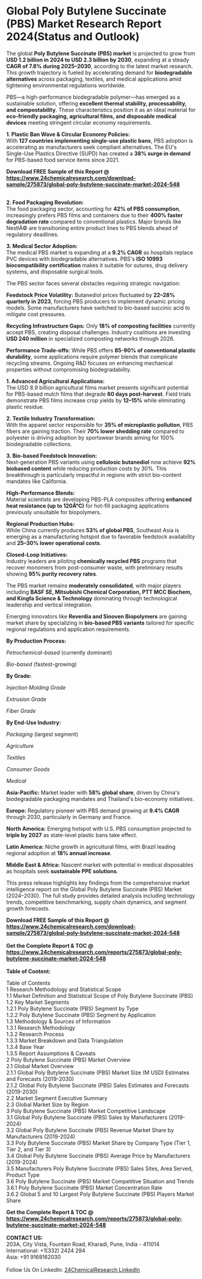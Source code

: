 <h1>Global Poly Butylene Succinate (PBS) Market Research Report 2024(Status and Outlook)</h1><p>The global <strong>Poly Butylene Succinate (PBS) market</strong> is projected to grow from <strong>USD 1.2 billion in 2024 to USD 2.3 billion by 2030</strong>, expanding at a steady <strong>CAGR of 7.8% during 2025–2030</strong>, according to the latest market research. This growth trajectory is fueled by accelerating demand for <strong>biodegradable alternatives</strong> across packaging, textiles, and medical applications amid tightening environmental regulations worldwide.</p><p>PBS—a high-performance biodegradable polymer—has emerged as a sustainable solution, offering <strong>excellent thermal stability, processability, and compostability</strong>. These characteristics position it as an ideal material for <strong>eco-friendly packaging, agricultural films, and disposable medical devices</strong> meeting stringent circular economy requirements.</p><p><strong>1. Plastic Ban Wave &amp; Circular Economy Policies:</strong><br>
With <strong>127 countries implementing single-use plastic bans</strong>, PBS adoption is accelerating as manufacturers seek compliant alternatives. The EU's Single-Use Plastics Directive (SUPD) has created a <strong>38% surge in demand</strong> for PBS-based food service items since 2021.</p><div><b>Download FREE Sample of this Report @ 
            <a href="https://www.24chemicalresearch.com/download-sample/275873/global-poly-butylene-succinate-market-2024-548">
            https://www.24chemicalresearch.com/download-sample/275873/global-poly-butylene-succinate-market-2024-548</a></b></div><br><p><strong>2. Food Packaging Revolution:</strong><br>
The food packaging sector, accounting for <strong>42% of PBS consumption</strong>, increasingly prefers PBS films and containers due to their <strong>400% faster degradation rate</strong> compared to conventional plastics. Major brands like NestlÃ© are transitioning entire product lines to PBS blends ahead of regulatory deadlines.</p><p><strong>3. Medical Sector Adoption:</strong><br>
The medical PBS market is expanding at a <strong>9.2% CAGR</strong> as hospitals replace PVC devices with biodegradable alternatives. PBS's <strong>ISO 10993 biocompatibility certification</strong> makes it suitable for sutures, drug delivery systems, and disposable surgical tools.</p><p>The PBS sector faces several obstacles requiring strategic navigation:</p><p><strong>Feedstock Price Volatility:</strong> Butanediol prices fluctuated by <strong>22–28% quarterly in 2023</strong>, forcing PBS producers to implement dynamic pricing models. Some manufacturers have switched to bio-based succinic acid to mitigate cost pressures.</p><p><strong>Recycling Infrastructure Gaps:</strong> Only <strong>18% of composting facilities</strong> currently accept PBS, creating disposal challenges. Industry coalitions are investing <strong>USD 240 million</strong> in specialized composting networks through 2026.</p><p><strong>Performance Trade-offs:</strong> While PBS offers <strong>85-90% of conventional plastic durability</strong>, some applications require polymer blends that complicate recycling streams. Ongoing R&amp;D focuses on enhancing mechanical properties without compromising biodegradability.</p><p><strong>1. Advanced Agricultural Applications:</strong><br>
The USD 8.9 billion agricultural films market presents significant potential for PBS-based mulch films that degrade <strong>60 days post-harvest</strong>. Field trials demonstrate PBS films increase crop yields by <strong>12–15%</strong> while eliminating plastic residue.</p><p><strong>2. Textile Industry Transformation:</strong><br>
With the apparel sector responsible for <strong>35% of microplastic pollution</strong>, PBS fibers are gaining traction. Their <strong>70% lower shedding rate</strong> compared to polyester is driving adoption by sportswear brands aiming for 100% biodegradable collections.</p><p><strong>3. Bio-based Feedstock Innovation:</strong><br>
Next-generation PBS variants using <strong>cellulosic butanediol</strong> now achieve <strong>92% biobased content</strong> while reducing production costs by 30%. This breakthrough is particularly impactful in regions with strict bio-content mandates like California.</p><p><strong>High-Performance Blends:</strong><br>
	Material scientists are developing PBS-PLA composites offering <strong>enhanced heat resistance (up to 120Â°C)</strong> for hot-fill packaging applications previously unsuitable for biopolymers.</p><p><strong>Regional Production Hubs:</strong><br>
	While China currently produces <strong>53% of global PBS</strong>, Southeast Asia is emerging as a manufacturing hotspot due to favorable feedstock availability and <strong>25–30% lower operational costs</strong>.</p><p><strong>Closed-Loop Initiatives:</strong><br>
	Industry leaders are piloting <strong>chemically recycled PBS</strong> programs that recover monomers from post-consumer waste, with preliminary results showing <strong>95% purity recovery rates</strong>.</p><p>The PBS market remains <strong>moderately consolidated</strong>, with major players including <strong>BASF SE, Mitsubishi Chemical Corporation, PTT MCC Biochem, and Kingfa Science &amp; Technology</strong> dominating through technological leadership and vertical integration.</p><p>Emerging innovators like <strong>Reverdia and Sinoven Biopolymers</strong> are gaining market share by specializing in <strong>bio-based PBS variants</strong> tailored for specific regional regulations and application requirements.</p><p><strong>By Production Process:</strong></p><p><em>Petrochemical-based</em> (currently dominant)</p><p><em>Bio-based</em> (fastest-growing)</p><p><strong>By Grade:</strong></p><p><em>Injection Molding Grade</em></p><p><em>Extrusion Grade</em></p><p><em>Fiber Grade</em></p><p><strong>By End-Use Industry:</strong></p><p><em>Packaging</em> (largest segment)</p><p><em>Agriculture</em></p><p><em>Textiles</em></p><p><em>Consumer Goods</em></p><p><em>Medical</em></p><p><strong>Asia-Pacific:</strong> Market leader with <strong>58% global share</strong>, driven by China's biodegradable packaging mandates and Thailand's bio-economy initiatives.</p><p><strong>Europe:</strong> Regulatory pioneer with PBS demand growing at <strong>9.4% CAGR</strong> through 2030, particularly in Germany and France.</p><p><strong>North America:</strong> Emerging hotspot with U.S. PBS consumption projected to <strong>triple by 2027</strong> as state-level plastic bans take effect.</p><p><strong>Latin America:</strong> Niche growth in agricultural films, with Brazil leading regional adoption at <strong>18% annual increase</strong>.</p><p><strong>Middle East &amp; Africa:</strong> Nascent market with potential in medical disposables as hospitals seek <strong>sustainable PPE solutions</strong>.</p><p>This press release highlights key findings from the comprehensive market intelligence report on the Global Poly Butylene Succinate (PBS) Market (2024–2030). The full study provides detailed analysis including technology trends, competitive benchmarking, supply chain dynamics, and segment growth forecasts.</p><div><b>Download FREE Sample of this Report @ 
            <a href="https://www.24chemicalresearch.com/download-sample/275873/global-poly-butylene-succinate-market-2024-548">
            https://www.24chemicalresearch.com/download-sample/275873/global-poly-butylene-succinate-market-2024-548</a></b></div><br><div><b>Get the Complete Report & TOC @ 
            <a href="https://www.24chemicalresearch.com/reports/275873/global-poly-butylene-succinate-market-2024-548">
            https://www.24chemicalresearch.com/reports/275873/global-poly-butylene-succinate-market-2024-548</a></b></div><br>
            <b>Table of Content:</b><p>Table of Contents<br />
1 Research Methodology and Statistical Scope<br />
1.1 Market Definition and Statistical Scope of Poly Butylene Succinate (PBS)<br />
1.2 Key Market Segments<br />
1.2.1 Poly Butylene Succinate (PBS) Segment by Type<br />
1.2.2 Poly Butylene Succinate (PBS) Segment by Application<br />
1.3 Methodology & Sources of Information<br />
1.3.1 Research Methodology<br />
1.3.2 Research Process<br />
1.3.3 Market Breakdown and Data Triangulation<br />
1.3.4 Base Year<br />
1.3.5 Report Assumptions & Caveats<br />
2 Poly Butylene Succinate (PBS) Market Overview<br />
2.1 Global Market Overview<br />
2.1.1 Global Poly Butylene Succinate (PBS) Market Size (M USD) Estimates and Forecasts (2019-2030)<br />
2.1.2 Global Poly Butylene Succinate (PBS) Sales Estimates and Forecasts (2019-2030)<br />
2.2 Market Segment Executive Summary<br />
2.3 Global Market Size by Region<br />
3 Poly Butylene Succinate (PBS) Market Competitive Landscape<br />
3.1 Global Poly Butylene Succinate (PBS) Sales by Manufacturers (2019-2024)<br />
3.2 Global Poly Butylene Succinate (PBS) Revenue Market Share by Manufacturers (2019-2024)<br />
3.3 Poly Butylene Succinate (PBS) Market Share by Company Type (Tier 1, Tier 2, and Tier 3)<br />
3.4 Global Poly Butylene Succinate (PBS) Average Price by Manufacturers (2019-2024)<br />
3.5 Manufacturers Poly Butylene Succinate (PBS) Sales Sites, Area Served, Product Type<br />
3.6 Poly Butylene Succinate (PBS) Market Competitive Situation and Trends<br />
3.6.1 Poly Butylene Succinate (PBS) Market Concentration Rate<br />
3.6.2 Global 5 and 10 Largest Poly Butylene Succinate (PBS) Players Market Share </p><div><b>Get the Complete Report & TOC @ 
            <a href="https://www.24chemicalresearch.com/reports/275873/global-poly-butylene-succinate-market-2024-548">
            https://www.24chemicalresearch.com/reports/275873/global-poly-butylene-succinate-market-2024-548</a></b></div><br><b>CONTACT US:</b><br>
            203A, City Vista, Fountain Road, Kharadi, Pune, India - 411014<br>
            International: +1(332) 2424 294<br>
            Asia: +91 9169162030 <br><br>
            Follow Us On LinkedIn: <a href="https://www.linkedin.com/company/24chemicalresearch/">24ChemicalResearch LinkedIn</a>